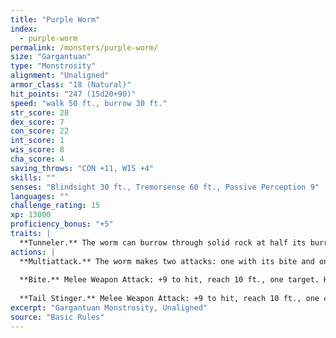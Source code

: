 ```yaml
---
title: "Purple Worm"
index:
  - purple-worm
permalink: /monsters/purple-worm/
size: "Gargantuan"
type: "Monstrosity"
alignment: "Unaligned"
armor_class: "18 (Natural)"
hit_points: "247 (15d20+90)"
speed: "walk 50 ft., burrow 30 ft."
str_score: 28
dex_score: 7
con_score: 22
int_score: 1
wis_score: 8
cha_score: 4
saving_throws: "CON +11, WIS +4"
skills: ""
senses: "Blindsight 30 ft., Tremorsense 60 ft., Passive Perception 9"
languages: ""
challenge_rating: 15
xp: 13000
proficiency_bonus: "+5"
traits: |
  **Tunneler.** The worm can burrow through solid rock at half its burrow speed and leaves a 10-foot-diameter tunnel in its wake.
actions: |
  **Multiattack.** The worm makes two attacks: one with its bite and one with its stinger.
  
  **Bite.** Melee Weapon Attack: +9 to hit, reach 10 ft., one target. Hit: 22 (3d8 + 9) piercing damage. If the target is a Large or smaller creature, it must succeed on a DC 19 Dexterity saving throw or be swallowed by the worm. A swallowed creature is blinded and restrained, it has total cover against attacks and other effects outside the worm, and it takes 21 (6d6) acid damage at the start of each of the worm's turns. If the worm takes 30 damage or more on a single turn from a creature inside it, the worm must succeed on a DC 21 Constitution saving throw at the end of that turn or regurgitate all swallowed creatures, which fall prone in a space within 10 feet of the worm. If the worm dies, a swallowed creature is no longer restrained by it and can escape from the corpse by using 20 feet of movement, exiting prone.
  
  **Tail Stinger.** Melee Weapon Attack: +9 to hit, reach 10 ft., one creature. Hit: 19 (3d6 + 9) piercing damage, and the target must make a DC 19 Constitution saving throw, taking 42 (12d6) poison damage on a failed save, or half as much damage on a successful one.
excerpt: "Gargantuan Monstrosity, Unaligned"
source: "Basic Rules"
---
```

